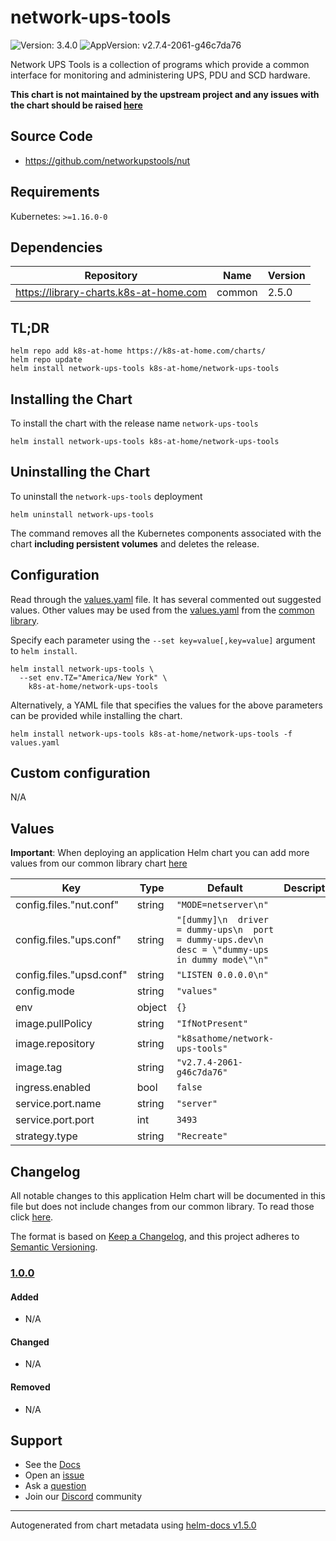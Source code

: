 # network-ups-tools

![Version: 3.4.0](https://img.shields.io/badge/Version-3.4.0-informational?style=flat-square) ![AppVersion: v2.7.4-2061-g46c7da76](https://img.shields.io/badge/AppVersion-v2.7.4--2061--g46c7da76-informational?style=flat-square)

Network UPS Tools is a collection of programs which provide a common interface for monitoring and administering UPS, PDU and SCD hardware.

**This chart is not maintained by the upstream project and any issues with the chart should be raised [here](https://github.com/k8s-at-home/charts/issues/new/choose)**

## Source Code

* <https://github.com/networkupstools/nut>

## Requirements

Kubernetes: `>=1.16.0-0`

## Dependencies

| Repository | Name | Version |
|------------|------|---------|
| https://library-charts.k8s-at-home.com | common | 2.5.0 |

## TL;DR

```console
helm repo add k8s-at-home https://k8s-at-home.com/charts/
helm repo update
helm install network-ups-tools k8s-at-home/network-ups-tools
```

## Installing the Chart

To install the chart with the release name `network-ups-tools`

```console
helm install network-ups-tools k8s-at-home/network-ups-tools
```

## Uninstalling the Chart

To uninstall the `network-ups-tools` deployment

```console
helm uninstall network-ups-tools
```

The command removes all the Kubernetes components associated with the chart **including persistent volumes** and deletes the release.

## Configuration

Read through the [values.yaml](./values.yaml) file. It has several commented out suggested values.
Other values may be used from the [values.yaml](https://github.com/k8s-at-home/library-charts/tree/main/charts/stable/common/values.yaml) from the [common library](https://github.com/k8s-at-home/library-charts/tree/main/charts/stable/common).

Specify each parameter using the `--set key=value[,key=value]` argument to `helm install`.

```console
helm install network-ups-tools \
  --set env.TZ="America/New York" \
    k8s-at-home/network-ups-tools
```

Alternatively, a YAML file that specifies the values for the above parameters can be provided while installing the chart.

```console
helm install network-ups-tools k8s-at-home/network-ups-tools -f values.yaml
```

## Custom configuration

N/A

## Values

**Important**: When deploying an application Helm chart you can add more values from our common library chart [here](https://github.com/k8s-at-home/library-charts/tree/main/charts/stable/common)

| Key | Type | Default | Description |
|-----|------|---------|-------------|
| config.files."nut.conf" | string | `"MODE=netserver\n"` |  |
| config.files."ups.conf" | string | `"[dummy]\n  driver = dummy-ups\n  port = dummy-ups.dev\n  desc = \"dummy-ups in dummy mode\"\n"` |  |
| config.files."upsd.conf" | string | `"LISTEN 0.0.0.0\n"` |  |
| config.mode | string | `"values"` |  |
| env | object | `{}` |  |
| image.pullPolicy | string | `"IfNotPresent"` |  |
| image.repository | string | `"k8sathome/network-ups-tools"` |  |
| image.tag | string | `"v2.7.4-2061-g46c7da76"` |  |
| ingress.enabled | bool | `false` |  |
| service.port.name | string | `"server"` |  |
| service.port.port | int | `3493` |  |
| strategy.type | string | `"Recreate"` |  |

## Changelog

All notable changes to this application Helm chart will be documented in this file but does not include changes from our common library. To read those click [here](https://github.com/k8s-at-home/library-charts/tree/main/charts/stable/common#changelog).

The format is based on [Keep a Changelog](https://keepachangelog.com/en/1.0.0/), and this project adheres to [Semantic Versioning](https://semver.org/spec/v2.0.0.html).

### [1.0.0]

#### Added

- N/A

#### Changed

- N/A

#### Removed

- N/A

[1.0.0]: #1.0.0

## Support

- See the [Docs](https://docs.k8s-at-home.com/our-helm-charts/getting-started/)
- Open an [issue](https://github.com/k8s-at-home/charts/issues/new/choose)
- Ask a [question](https://github.com/k8s-at-home/organization/discussions)
- Join our [Discord](https://discord.gg/sTMX7Vh) community

----------------------------------------------
Autogenerated from chart metadata using [helm-docs v1.5.0](https://github.com/norwoodj/helm-docs/releases/v1.5.0)
